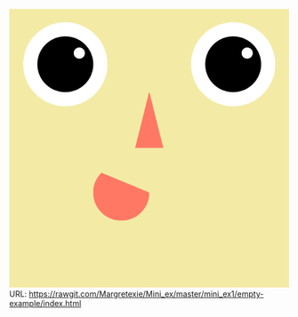 ![alt tekst](Udklip.PNG)
URL: https://rawgit.com/Margretexie/Mini_ex/master/mini_ex1/empty-example/index.html

